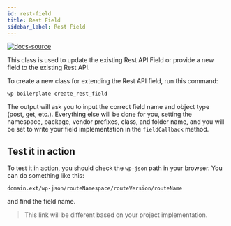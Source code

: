 ```yaml
---
id: rest-field
title: Rest Field
sidebar_label: Rest Field
---
```


[![docs-source](https://img.shields.io/badge/source-eigthshift--libs-blue?style=for-the-badge&logo=php&labelColor=2a2a2a)](https://github.com/infinum/eightshift-libs/tree/3.0.0/)

This class is used to update the existing Rest API Field or provide a new field to the existing Rest API.

To create a new class for extending the Rest API field, run this command:

`wp boilerplate create_rest_field`

The output will ask you to input the correct field name and object type (post, get, etc.). Everything else will be done for you, setting the namespace, package, vendor prefixes, class, and folder name, and you will be set to write your field implementation in the `fieldCallback` method.

## Test it in action

To test it in action, you should check the `wp-json` path in your browser. You can do something like this:

`domain.ext/wp-json/routeNamespace/routeVersion/routeName`

and find the field name.

> This link will be different based on your project implementation.

<div class="legacy-badge legacy-badge--v5"></div>
